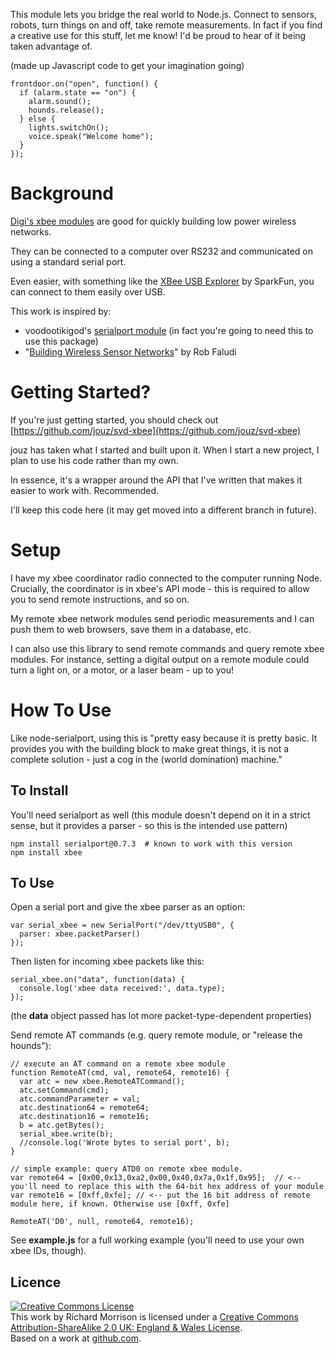 This module lets you bridge the real world to Node.js.  Connect to sensors, robots, turn things on and off, take remote measurements.  In fact if you find a creative use for this stuff, let me know!  I'd be proud to hear of it being taken advantage of.

(made up Javascript code to get your imagination going)

    frontdoor.on("open", function() {
      if (alarm.state == "on") {
        alarm.sound();
        hounds.release();
      } else {
        lights.switchOn();
        voice.speak("Welcome home");
      }
    });

Background
==========

[Digi's xbee modules](http://www.digi.com/xbee) are good for quickly building low power wireless networks.

They can be connected to a computer over RS232 and communicated on using a standard serial port.

Even easier, with something like the [XBee USB Explorer](http://www.sparkfun.com/products/8687) by SparkFun, you can connect to them easily over USB.

This work is inspired by:

* voodootikigod's [serialport module](https://github.com/voodootikigod/node-serialport) (in fact you're going to need this to use this package)
* "[Building Wireless Sensor Networks](http://shop.oreilly.com/product/9780596807740.do)" by Rob Faludi

Getting Started?
================

If you're just getting started, you should check out [https://github.com/jouz/svd-xbee](https://github.com/jouz/svd-xbee)

jouz has taken what I started and built upon it.  When I start a new project, I plan to use his code rather than my own.

In essence, it's a wrapper around the API that I've written that makes it easier to work with.  Recommended.

I'll keep this code here (it may get moved into a different branch in future).

Setup
=====

I have my xbee coordinator radio connected to the computer running Node.  Crucially, the coordinator is in xbee's API mode - this is required to allow you to send remote instructions, and so on.

My remote xbee network modules send periodic measurements and I can push them to web browsers, save them in a database, etc.

I can also use this library to send remote commands and query remote xbee modules.  For instance, setting a digital output on a remote module could turn a light on, or a motor, or a laser beam - up to you!

How To Use
==========

Like node-serialport, using this is "pretty easy because it is pretty basic. It provides you with the building block to make great things, it is not a complete solution - just a cog in the (world domination) machine."

To Install
----------

You'll need serialport as well (this module doesn't depend on it in a strict sense, but it provides a parser - so this is the intended use pattern)

    npm install serialport@0.7.3  # known to work with this version
    npm install xbee

To Use
------

Open a serial port and give the xbee parser as an option:

    var serial_xbee = new SerialPort("/dev/ttyUSB0", { 
      parser: xbee.packetParser()
    });

Then listen for incoming xbee packets like this:

    serial_xbee.on("data", function(data) {
      console.log('xbee data received:', data.type);    
    });

(the __data__ object passed has lot more packet-type-dependent properties)

Send remote AT commands (e.g. query remote module, or "release the hounds"):

    // execute an AT command on a remote xbee module
    function RemoteAT(cmd, val, remote64, remote16) {
      var atc = new xbee.RemoteATCommand();
      atc.setCommand(cmd);
      atc.commandParameter = val;
      atc.destination64 = remote64;
      atc.destination16 = remote16;
      b = atc.getBytes();
      serial_xbee.write(b);
      //console.log('Wrote bytes to serial port', b);
    }

    // simple example: query ATD0 on remote xbee module.
    var remote64 = [0x00,0x13,0xa2,0x00,0x40,0x7a,0x1f,0x95];  // <-- you'll need to replace this with the 64-bit hex address of your module
    var remote16 = [0xff,0xfe]; // <-- put the 16 bit address of remote module here, if known. Otherwise use [0xff, 0xfe]

    RemoteAT('D0', null, remote64, remote16);

See __example.js__ for a full working example (you'll need to use your own xbee IDs, though).

Licence
-------

<a rel="license" href="http://creativecommons.org/licenses/by-sa/2.0/uk/"><img alt="Creative Commons License" style="border-width:0" src="http://i.creativecommons.org/l/by-sa/2.0/uk/88x31.png" /></a><br />This work by <span xmlns:cc="http://creativecommons.org/ns#" property="cc:attributionName">Richard Morrison</span> is licensed under a <a rel="license" href="http://creativecommons.org/licenses/by-sa/2.0/uk/">Creative Commons Attribution-ShareAlike 2.0 UK: England &amp; Wales License</a>.<br />Based on a work at <a xmlns:dct="http://purl.org/dc/terms/" href="https://github.com/mozz100/node-xbee" rel="dct:source">github.com</a>.
